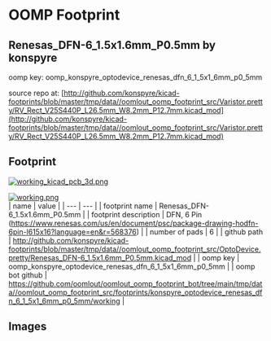 # OOMP Footprint  
## Renesas_DFN-6_1.5x1.6mm_P0.5mm  by konspyre  
  
oomp key: oomp_konspyre_optodevice_renesas_dfn_6_1_5x1_6mm_p0_5mm  
  
source repo at: [http://github.com/konspyre/kicad-footprints/blob/master/tmp/data//oomlout_oomp_footprint_src/Varistor.pretty/RV_Rect_V25S440P_L26.5mm_W8.2mm_P12.7mm.kicad_mod](http://github.com/konspyre/kicad-footprints/blob/master/tmp/data//oomlout_oomp_footprint_src/Varistor.pretty/RV_Rect_V25S440P_L26.5mm_W8.2mm_P12.7mm.kicad_mod)  
## Footprint  
  
[![working_kicad_pcb_3d.png](working_kicad_pcb_3d_600.png)](working_kicad_pcb_3d.png)  
  
[![working.png](working_600.png)](working.png)  
| name | value | 
| --- | --- | 
| footprint name | Renesas_DFN-6_1.5x1.6mm_P0.5mm | 
| footprint description | DFN, 6 Pin (https://www.renesas.com/us/en/document/psc/package-drawing-hodfn-6pin-l615x16?language=en&r=568376) | 
| number of pads | 6 | 
| github path | http://github.com/konspyre/kicad-footprints/blob/master/tmp/data//oomlout_oomp_footprint_src/OptoDevice.pretty/Renesas_DFN-6_1.5x1.6mm_P0.5mm.kicad_mod | 
| oomp key | oomp_konspyre_optodevice_renesas_dfn_6_1_5x1_6mm_p0_5mm | 
| oomp bot github | https://github.com/oomlout/oomlout_oomp_footprint_bot/tree/main/tmp/data//oomlout_oomp_footprint_src/footprints/konspyre_optodevice_renesas_dfn_6_1_5x1_6mm_p0_5mm/working | 
## Images  

